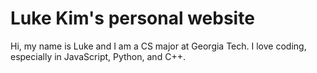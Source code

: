 # Luke Kim's personal website

Hi, my name is Luke and I am a CS major at Georgia Tech. I love coding, especially in JavaScript, Python, and C++. 
